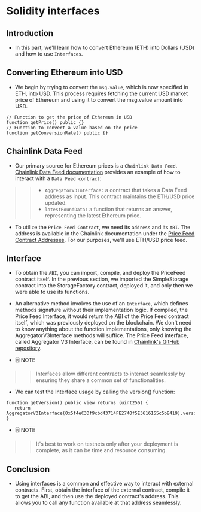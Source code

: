 # Solidity interfaces

## Introduction
- In this part, we'll learn how to convert Ethereum (ETH) into Dollars (USD) and how to use `Interfaces`.

## Converting Ethereum into USD
- We begin by trying to convert the `msg.value`, which is now specified in ETH, into USD. This process requires fetching the current USD market price of Ethereum and using it to convert the msg.value amount into USD.
```
// Function to get the price of Ethereum in USD
function getPrice() public {}
// Function to convert a value based on the price
function getConversionRate() public {}
```

## Chainlink Data Feed
- Our primary source for Ethereum prices is a `Chainlink Data Feed`. [Chainlink Data Feed documentation](https://docs.chain.link/data-feeds/using-data-feeds) provides an example of how to interact with a `Data Feed contract`:

>> - `AggregatorV3Interface:` a contract that takes a Data Feed address as input. This contract maintains the ETH/USD price updated.
>> - `latestRoundData:` a function that returns an answer, representing the latest Ethereum price.

- To utilize the `Price Feed Contract`, we need its `address` and its `ABI`. The address is available in the Chainlink documentation under the [Price Feed Contract Addresses](https://docs.chain.link/data-feeds/price-feeds/addresses?network=ethereum&page=1). For our purposes, we'll use ETH/USD price feed.

## Interface
- To obtain the `ABI`, you can import, compile, and deploy the PriceFeed contract itself. In the previous section, we imported the SimpleStorage contract into the StorageFactory contract, deployed it, and only then we were able to use its functions.
- An alternative method involves the use of an `Interface`, which defines methods signature without their implementation logic. If compiled, the Price Feed Interface, it would return the ABI of the Price Feed contract itself, which was previously deployed on the blockchain. We don't need to know anything about the function implementations, only knowing the AggregatorV3Interface methods will suffice. The Price Feed interface, called Aggregator V3 Interface, can be found in [Chainlink's GitHub repository](https://github.com/smartcontractkit/chainlink/blob/develop/contracts/src/v0.8/shared/interfaces/AggregatorV3Interface.sol).

- 🗒️ NOTE
>> Interfaces allow different contracts to interact seamlessly by ensuring they share a common set of functionalities.

- We can test the Interface usage by calling the version() function:
```
function getVersion() public view returns (uint256) {
   return AggregatorV3Interface(0x5f4eC3Df9cbd43714FE2740f5E3616155c5b8419).version();
}
```

- 🗒️ NOTE
>> It's best to work on testnets only after your deployment is complete, as it can be time and resource consuming.

## Conclusion
- Using interfaces is a common and effective way to interact with external contracts. First, obtain the interface of the external contract, compile it to get the ABI, and then use the deployed contract's address. This allows you to call any function available at that address seamlessly.
